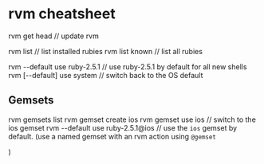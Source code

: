 # rvm cheatsheet

rvm get head     // update rvm

rvm list         // list installed rubies
rvm list known   // list all rubies


rvm --default use ruby-2.5.1     // use ruby-2.5.1 by default for all new shells
rvm [--default] use system       // switch back to the OS default


## Gemsets

rvm gemsets list
rvm gemset create ios
rvm gemset use ios                  // switch to the ios gemset
rvm --default use ruby-2.5.1@ios    // use the `ios` gemset by default. (use a named gemset with an rvm action using `@gemset`

)



